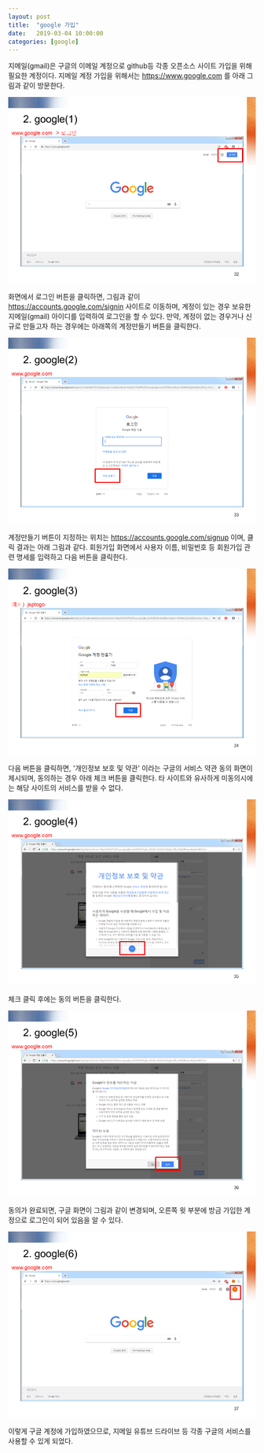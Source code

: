 ```yaml
---
layout: post
title:  "google 가입"
date:   2019-03-04 10:00:00 
categories: [google]
---
```


지메일(gmail)은 구글의 이메일 계정으로 github등 각종 오픈소스 사이트 가입을 위해 필요한 계정이다. 지메일 계정 가입을 위해서는  https://www.google.com 를 아래 그림과 같이 방문한다. 

![Screen google1](https://raw.githubusercontent.com/javaroadmap/javaroadmap.github.io/master/static/img/_posts/googlesignup/google1.png "Screen google1")

화면에서 로그인 버튼을 클릭하면, 그림과 같이 https://accounts.google.com/signin 사이트로  이동하며, 계정이 있는 경우 보유한 지메일(gmail) 아이디를 입력하여 로그인을 할 수 있다.  만약, 계정이 없는 경우거나 신규로 만들고자 하는 경우에는 아래쪽의 계정만들기 버튼을 클릭한다.  

![Screen google2](https://raw.githubusercontent.com/javaroadmap/javaroadmap.github.io/master/static/img/_posts/googlesignup/google2.png "Screen google2")

계정만들기 버튼이 지정하는 위치는 https://accounts.google.com/signup 이며, 클릭 결과는 아래 그림과 같다. 회원가입 화면에서 사용자 이름, 비밀번호 등 회원가입 관련 명세를 입력하고 다음 버튼을 클릭한다.
 
![Screen google3](https://raw.githubusercontent.com/javaroadmap/javaroadmap.github.io/master/static/img/_posts/googlesignup/google3.png "Screen google3")
 
다음 버튼을 클릭하면, '개인정보 보호 및 약관' 이라는 구글의 서비스 약관 동의 화면이 제시되며, 동의하는 경우 아래 체크 버튼을 클릭한다. 타 사이트와 유사하게 미동의시에는 해당 사이트의 서비스를 받을 수 없다. 

![Screen google4](https://raw.githubusercontent.com/javaroadmap/javaroadmap.github.io/master/static/img/_posts/googlesignup/google4.png "Screen google4")

체크 클릭 후에는 동의 버튼을 클릭한다. 

![Screen google5](https://raw.githubusercontent.com/javaroadmap/javaroadmap.github.io/master/static/img/_posts/googlesignup/google5.png "Screen google5")

동의가 완료되면, 구글 화면이 그림과 같이 변경되며, 오른쪽 윗 부분에 방금 가입한 계정으로 로그인이 되어 있음을 알 수 있다.

![Screen google6](https://raw.githubusercontent.com/javaroadmap/javaroadmap.github.io/master/static/img/_posts/googlesignup/google6.png "Screen google6")

이렇게 구글 계정에 가입하였으므로, 지메일 유튜브 드라이브 등 각종 구글의 서비스를 사용할 수 있게 되었다.
